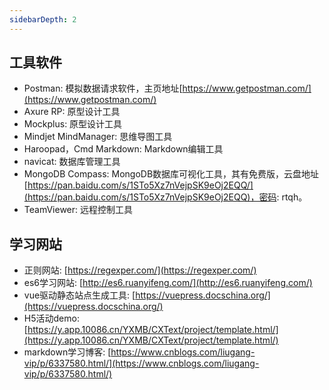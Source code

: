 ```yaml
---
sidebarDepth: 2
---
```

## 工具软件

* Postman: 模拟数据请求软件，主页地址[https://www.getpostman.com/](https://www.getpostman.com/)
* Axure RP: 原型设计工具
* Mockplus: 原型设计工具
* Mindjet MindManager: 思维导图工具
* Haroopad，Cmd Markdown: Markdown编辑工具
* navicat: 数据库管理工具
* MongoDB Compass: MongoDB数据库可视化工具，其有免费版，云盘地址[https://pan.baidu.com/s/1STo5Xz7nVejpSK9eOj2EQQ/](https://pan.baidu.com/s/1STo5Xz7nVejpSK9eOj2EQQ)，密码: rtqh。
* TeamViewer: 远程控制工具

## 学习网站

* 正则网站: [https://regexper.com/](https://regexper.com/)
* es6学习网站: [http://es6.ruanyifeng.com/](http://es6.ruanyifeng.com/)
* vue驱动静态站点生成工具: [https://vuepress.docschina.org/](https://vuepress.docschina.org/)
* H5活动demo: [https://y.app.10086.cn/YXMB/CXText/project/template.html/](https://y.app.10086.cn/YXMB/CXText/project/template.html/)
* markdown学习博客: [https://www.cnblogs.com/liugang-vip/p/6337580.html/](https://www.cnblogs.com/liugang-vip/p/6337580.html/)
